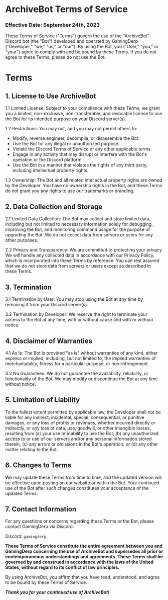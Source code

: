 # ArchiveBot Terms of Service

### Effective Date: September 24th, 2023

These Terms of Service ("Terms") govern the use of the "ArchiveBot" Discord bot (the "Bot") developed and operated by GamingDerp ("Developer," "we," "us," or "our"). By using the Bot, you ("User," "you," or "your") agree to comply with and be bound by these Terms. If you do not agree to these Terms, please do not use the Bot.

# Terms
## 1. License to Use ArchiveBot

1.1 Limited License: Subject to your compliance with these Terms, we grant you a limited, non-exclusive, non-transferable, and revocable license to use the Bot for its intended purpose on your Discord server(s).

1.2 Restrictions: You may not, and you may not permit others to:
- Modify, reverse engineer, decompile, or disassemble the Bot.
- Use the Bot for any illegal or unauthorized purpose.
- Violate the Discord Terms of Service or any other applicable terms.
- Engage in any activity that may disrupt or interfere with the Bot's operation or the Discord platform.
- Use the Bot in a manner that violates the rights of any third party, including intellectual property rights.

1.3 Ownership: The Bot and all related intellectual property rights are owned by the Developer. You have no ownership rights in the Bot, and these Terms do not grant you any rights to use our trademarks or branding.

## 2. Data Collection and Storage

2.1 Limited Data Collection: The Bot may collect and store limited data, including but not limited to necessary information solely for debugging, improving the Bot, and monitoring command usage for the purpose of upgrading the Bot. We do not collect data from servers or users for any other purposes.

2.2 Privacy and Transparency: We are committed to protecting your privacy. We will handle any collected data in accordance with our Privacy Policy, which is incorporated into these Terms by reference. You can rest assured that we do not store data from servers or users except as described in these Terms.

## 3. Termination

3.1 Termination by User: You may stop using the Bot at any time by removing it from your Discord server(s).

3.2 Termination by Developer: We reserve the right to terminate your access to the Bot at any time, with or without cause and with or without notice.

## 4. Disclaimer of Warranties

4.1 As Is: The Bot is provided "as is" without warranties of any kind, either express or implied, including, but not limited to, the implied warranties of merchantability, fitness for a particular purpose, or non-infringement.

4.2 No Guarantees: We do not guarantee the availability, reliability, or functionality of the Bot. We may modify or discontinue the Bot at any time without notice.

## 5. Limitation of Liability

To the fullest extent permitted by applicable law, the Developer shall not be liable for any indirect, incidental, special, consequential, or punitive damages, or any loss of profits or revenues, whether incurred directly or indirectly, or any loss of data, use, goodwill, or other intangible losses, resulting from (a) your use or inability to use the Bot; (b) any unauthorized access to or use of our servers and/or any personal information stored therein; (c) any errors or omissions in the Bot's operation; or (d) any other matter relating to the Bot.

## 6. Changes to Terms

We may update these Terms from time to time, and the updated version will be effective upon posting on our website or within the Bot. Your continued use of the Bot after such changes constitutes your acceptance of the updated Terms.

## 7. Contact Information

For any questions or concerns regarding these Terms or the Bot, please contact GamingDerp via Discord.

Discord: `gamingderp`

**These Terms of Service constitute the entire agreement between you and GamingDerp concerning the use of ArchiveBot and supersedes all prior or contemporaneous understandings and agreements. These Terms shall be governed by and construed in accordance with the laws of the United States, without regard to its conflict of law principles.**

By using ArchiveBot, you affirm that you have read, understood, and agree to be bound by these Terms of Service.

***Thank you for your continued use of ArchiveBot!***
